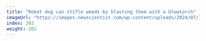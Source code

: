 ```yaml
---
title: "Robot dog can stifle weeds by blasting them with a blowtorch"
imageUrl: "https://images.newscientist.com/wp-content/uploads/2024/07/18162411/SEI_213319447.jpg?width=788"
index: 202
weight: 202
---
```

